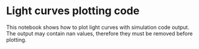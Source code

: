 # Light curves plotting code
This notebook shows how to plot light curves with simulation code output. The output may contain nan values, therefore they must be removed before plotting.

